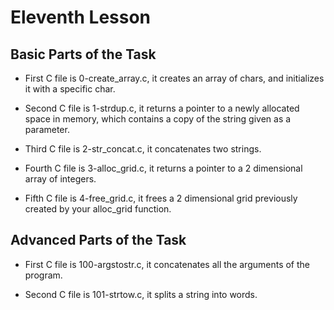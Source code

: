 # Eleventh Lesson

## Basic Parts of the Task

- First C file is 0-create_array.c, it creates an array of chars, and initializes it with a specific char.

- Second C file is 1-strdup.c, it returns a pointer to a newly allocated space in memory, which contains a copy of the string given as a parameter.

- Third C file is 2-str_concat.c, it concatenates two strings.

- Fourth C file is 3-alloc_grid.c, it returns a pointer to a 2 dimensional array of integers.

- Fifth C file is 4-free_grid.c, it frees a 2 dimensional grid previously created by your alloc_grid function.

## Advanced Parts of the Task

- First C file is 100-argstostr.c, it concatenates all the arguments of the program.

- Second C file is 101-strtow.c, it splits a string into words.
